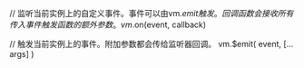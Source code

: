 // 监听当前实例上的自定义事件。事件可以由vm.$emit触发。回调函数会接收所有传入事件触发函数的额外参数。
vm.$on(event, callback)

// 触发当前实例上的事件。附加参数都会传给监听器回调。
vm.$emit( event, […args] )